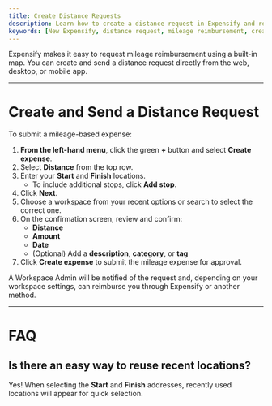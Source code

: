 ```yaml
---
title: Create Distance Requests
description: Learn how to create a distance request in Expensify and request mileage reimbursement.
keywords: [New Expensify, distance request, mileage reimbursement, create request, map route, add stops, calculate distance, workspace submission, request money]
---
```

<div id="new-expensify" markdown="1">

Expensify makes it easy to request mileage reimbursement using a built-in map. You can create and send a distance request directly from the web, desktop, or mobile app.

---

# Create and Send a Distance Request

To submit a mileage-based expense:

1. **From the left-hand menu**, click the green **+** button and select **Create expense**.
2. Select **Distance** from the top row.
3. Enter your **Start** and **Finish** locations.
   - To include additional stops, click **Add stop**.
4. Click **Next**.
5. Choose a workspace from your recent options or search to select the correct one.
6. On the confirmation screen, review and confirm:
   - **Distance**
   - **Amount**
   - **Date**
   - (Optional) Add a **description**, **category**, or **tag**
7. Click **Create expense** to submit the mileage expense for approval.

A Workspace Admin will be notified of the request and, depending on your workspace settings, can reimburse you through Expensify or another method.

---

# FAQ

## Is there an easy way to reuse recent locations?
Yes! When selecting the **Start** and **Finish** addresses, recently used locations will appear for quick selection.

</div>
